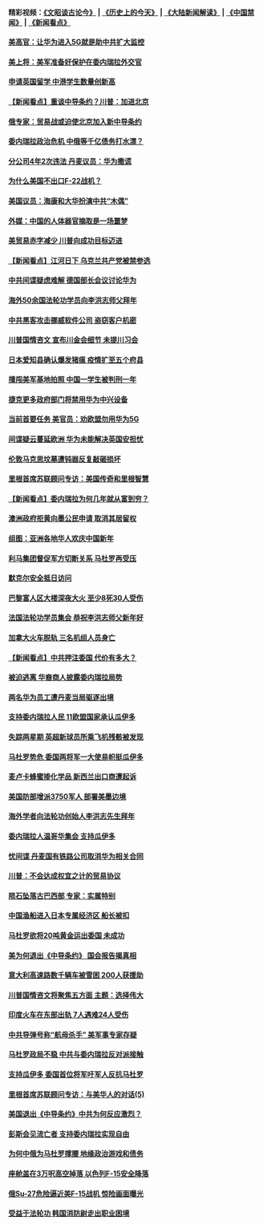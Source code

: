 #### 精彩视频：[《文昭谈古论今》](http://45.32.25.56/wenzhao) | [《历史上的今天》](http://45.32.25.56/today-in-history) | [《大陆新闻解读》](http://45.32.25.56/ntdtv-comedy) | [《中国禁闻》](http://45.32.25.56/ntdtv-news) | [《新闻看点》](http://45.32.25.56/news-insight) 

 #### [美高官：让华为进入5G就是助中共扩大监控](../pages/nsc418/n11031398.md?t=02080836?t=02080835?t=02080834?t=02080827) 

#### [美上将：美军准备好保护在委内瑞拉外交官](../pages/nsc418/n11031207.md?t=02080836?t=02080835?t=02080834?t=02080827) 

#### [申请英国留学 中港学生数量创新高](../pages/nsc418/n11031065.md?t=02080836?t=02080835?t=02080834?t=02080827) 

#### [【新闻看点】重谈中导条约？川普：加进北京](../pages/nsc418/n11031006.md?t=02080836?t=02080835?t=02080834?t=02080827) 

#### [俄专家：贸易战或迫使北京加入新中导条约](../pages/nsc418/n11031121.md?t=02080836?t=02080835?t=02080834?t=02080827) 

#### [委内瑞拉政治危机 中俄等千亿债务打水漂？](../pages/nsc418/n11030947.md?t=02080836?t=02080835?t=02080834?t=02080827) 

#### [分公司4年2次违法 丹麦议员：华为撒谎](../pages/nsc418/n11030843.md?t=02080836?t=02080835?t=02080834?t=02080827) 

#### [为什么美国不出口F-22战机？](../pages/nsc418/n11030207.md?t=02080836?t=02080835?t=02080834?t=02080827) 

#### [美国议员：海康和大华扮演中共“木偶”](../pages/nsc418/n11029708.md?t=02080836?t=02080835?t=02080834?t=02080827) 

#### [外媒：中国的人体器官摘取是一场噩梦](../pages/nsc418/n11028665.md?t=02080836?t=02080835?t=02080834?t=02080827) 

#### [美贸易赤字减少 川普向成功目标迈进](../pages/nsc418/n11028907.md?t=02080836?t=02080835?t=02080834?t=02080827) 

#### [【新闻看点】江河日下 乌克兰共产党被禁参选](../pages/nsc418/n11028799.md?t=02080836?t=02080835?t=02080834?t=02080827) 

#### [中共间谍疑虑难解 德国部长会议讨论华为](../pages/nsc418/n11028800.md?t=02080836?t=02080835?t=02080834?t=02080827) 

#### [海外50余国法轮功学员向李洪志师父拜年](../pages/nsc418/n11010610.md?t=02080836?t=02080835?t=02080834?t=02080827) 

#### [中共黑客攻击挪威软件公司 盗窃客户机密](../pages/nsc418/n11028364.md?t=02080836?t=02080835?t=02080834?t=02080827) 

#### [川普国情咨文 宣布川金会细节 未提川习会](../pages/nsc418/n11027745.md?t=02080836?t=02080835?t=02080834?t=02080827) 

#### [日本爱知县确认爆发猪瘟 疫情扩至五个府县](../pages/nsc418/n11027747.md?t=02080836?t=02080835?t=02080834?t=02080827) 

#### [擅闯美军基地拍照 中国一学生被判刑一年](../pages/nsc418/n11026750.md?t=02080836?t=02080835?t=02080834?t=02080827) 

#### [捷克更多政府部门将禁用华为中兴设备](../pages/nsc418/n11026591.md?t=02080836?t=02080835?t=02080834?t=02080827) 

#### [当前首要任务 美官员：劝欧盟勿用华为5G](../pages/nsc418/n11026496.md?t=02080836?t=02080835?t=02080834?t=02080827) 

#### [间谍疑云蔓延欧洲 华为未能解决英国安担忧](../pages/nsc418/n11026440.md?t=02080836?t=02080835?t=02080834?t=02080827) 

#### [伦敦马克思坟墓遭钝器反复敲砸损坏](../pages/nsc418/n11026332.md?t=02080836?t=02080835?t=02080834?t=02080827) 

#### [里根首席苏联顾问专访：美国传奇和里根智慧](../pages/nsc418/n10994668.md?t=02080836?t=02080835?t=02080834?t=02080827) 

#### [【新闻看点】委内瑞拉为何几年就从富到穷？](../pages/nsc418/n11026084.md?t=02080836?t=02080835?t=02080834?t=02080827) 

#### [澳洲政府拒黄向墨公民申请 取消其居留权](../pages/nsc418/n11026280.md?t=02080836?t=02080835?t=02080834?t=02080827) 

#### [组图：亚洲各地华人欢庆中国新年](../pages/nsc418/n11026068.md?t=02080836?t=02080835?t=02080834?t=02080827) 

#### [利马集团督促军方切断关系 马杜罗再受压](../pages/nsc418/n11026011.md?t=02080836?t=02080835?t=02080834?t=02080827) 

#### [默克尔安全抵日访问](../pages/nsc418/n11025775.md?t=02080836?t=02080835?t=02080834?t=02080827) 

#### [巴黎富人区大楼深夜大火 至少8死30人受伤](../pages/nsc418/n11025606.md?t=02080836?t=02080835?t=02080834?t=02080827) 

#### [法国法轮功学员集会 恭祝李洪志师父新年好](../pages/nsc418/n11024635.md?t=02080836?t=02080835?t=02080834?t=02080827) 

#### [加拿大火车脱轨 三名机组人员身亡](../pages/nsc418/n11025490.md?t=02080836?t=02080835?t=02080834?t=02080827) 

#### [【新闻看点】中共押注委国 代价有多大？](../pages/nsc418/n11024040.md?t=02080836?t=02080835?t=02080834?t=02080827) 

#### [被迫逃离 华裔商人披露委内瑞拉局势](../pages/nsc418/n11024109.md?t=02080836?t=02080835?t=02080834?t=02080827) 

#### [两名华为员工遭丹麦当局驱逐出境](../pages/nsc418/n11024140.md?t=02080836?t=02080835?t=02080834?t=02080827) 

#### [支持委内瑞拉人民 11欧盟国家承认瓜伊多](../pages/nsc418/n11023955.md?t=02080836?t=02080835?t=02080834?t=02080827) 

#### [失踪两星期 英超新球员所乘飞机残骸被发现](../pages/nsc418/n11023876.md?t=02080836?t=02080835?t=02080834?t=02080827) 

#### [马杜罗势危 委国两将军一大使易帜挺瓜伊多](../pages/nsc418/n11023808.md?t=02080836?t=02080835?t=02080834?t=02080827) 

#### [麦卢卡蜂蜜掺化学品 新西兰出口商遭起诉](../pages/nsc418/n11023664.md?t=02080836?t=02080835?t=02080834?t=02080827) 

#### [美国防部增派3750军人 部署美墨边境](../pages/nsc418/n11023230.md?t=02080836?t=02080835?t=02080834?t=02080827) 

#### [海外学者向法轮功创始人李洪志先生拜年](../pages/nsc418/n11022780.md?t=02080836?t=02080835?t=02080834?t=02080827) 

#### [委内瑞拉人温哥华集会 支持瓜伊多](../pages/nsc418/n11023048.md?t=02080836?t=02080835?t=02080834?t=02080827) 

#### [忧间谍 丹麦国有铁路公司取消华为相关合同](../pages/nsc418/n11022491.md?t=02080836?t=02080835?t=02080834?t=02080827) 

#### [川普：不会达成权宜之计的贸易协议](../pages/nsc418/n11022486.md?t=02080836?t=02080835?t=02080834?t=02080827) 

#### [陨石坠落古巴西部 专家：实属特别](../pages/nsc418/n11022388.md?t=02080836?t=02080835?t=02080834?t=02080827) 

#### [中国渔船进入日本专属经济区 船长被扣](../pages/nsc418/n11022404.md?t=02080836?t=02080835?t=02080834?t=02080827) 

#### [马杜罗欲将20吨黄金运出委国 未成功](../pages/nsc418/n11022367.md?t=02080836?t=02080835?t=02080834?t=02080827) 

#### [美为何退出《中导条约》 国会报告揭真相](../pages/nsc418/n11022256.md?t=02080836?t=02080835?t=02080834?t=02080827) 

#### [意大利高速路数千辆车被雪困 200人获援助](../pages/nsc418/n11022003.md?t=02080836?t=02080835?t=02080834?t=02080827) 

#### [川普国情咨文将聚焦五方面 主题：选择伟大](../pages/nsc418/n11021501.md?t=02080836?t=02080835?t=02080834?t=02080827) 

#### [印度火车在东部出轨 7人遇难24人受伤](../pages/nsc418/n11021809.md?t=02080836?t=02080835?t=02080834?t=02080827) 

#### [中共导弹号称“航母杀手” 美军事专家存疑](../pages/nsc418/n11021488.md?t=02080836?t=02080835?t=02080834?t=02080827) 

#### [马杜罗政局不稳 中共与委内瑞拉反对派接触](../pages/nsc418/n11020719.md?t=02080836?t=02080835?t=02080834?t=02080827) 

#### [支持瓜伊多 委国首位将军吁军人反抗马杜罗](../pages/nsc418/n11020776.md?t=02080836?t=02080835?t=02080834?t=02080827) 

#### [里根首席苏联顾问专访：与美华人的对话(5)](../pages/nsc418/n10968703.md?t=02080836?t=02080835?t=02080834?t=02080827) 

#### [美国退出《中导条约》中共为何反应激烈？](../pages/nsc418/n11020569.md?t=02080836?t=02080835?t=02080834?t=02080827) 

#### [彭斯会见流亡者 支持委内瑞拉实现自由](../pages/nsc418/n11020031.md?t=02080836?t=02080835?t=02080834?t=02080827) 

#### [为何中俄为马杜罗撑腰 地缘政治游戏和债务](../pages/nsc418/n11018692.md?t=02080836?t=02080835?t=02080834?t=02080827) 

#### [座舱盖在3万呎高空掉落 以色列F-15安全降落](../pages/nsc418/n11019864.md?t=02080836?t=02080835?t=02080834?t=02080827) 

#### [俄Su-27危险逼近美F-15战机 惊险画面曝光](../pages/nsc418/n11019743.md?t=02080836?t=02080835?t=02080834?t=02080827) 

#### [受益于法轮功 韩国消防尉走出职业困境](../pages/nsc418/n11017411.md?t=02080836?t=02080835?t=02080834?t=02080827) 

